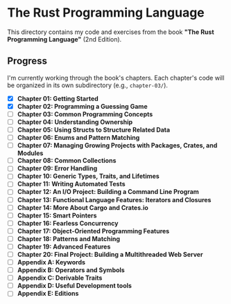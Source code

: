 # The Rust Programming Language

This directory contains my code and exercises from the book **"The Rust
Programming Language"** (2nd Edition).

## Progress

I'm currently working through the book's chapters. Each chapter's code will be
organized in its own subdirectory (e.g., `chapter-03/`).

- [x] **Chapter 01: Getting Started**
- [x] **Chapter 02: Programming a Guessing Game**
- [ ] **Chapter 03: Common Programming Concepts**
- [ ] **Chapter 04: Understanding Ownership**
- [ ] **Chapter 05: Using Structs to Structure Related Data**
- [ ] **Chapter 06: Enums and Pattern Matching**
- [ ] **Chapter 07: Managing Growing Projects with Packages, Crates, and Modules**
- [ ] **Chapter 08: Common Collections**
- [ ] **Chapter 09: Error Handling**
- [ ] **Chapter 10: Generic Types, Traits, and Lifetimes**
- [ ] **Chapter 11: Writing Automated Tests**
- [ ] **Chapter 12: An I/O Project: Building a Command Line Program**
- [ ] **Chapter 13: Functional Language Features: Iterators and Closures**
- [ ] **Chapter 14: More About Cargo and Crates.io**
- [ ] **Chapter 15: Smart Pointers**
- [ ] **Chapter 16: Fearless Concurrency**
- [ ] **Chapter 17: Object-Oriented Programming Features**
- [ ] **Chapter 18: Patterns and Matching**
- [ ] **Chapter 19: Advanced Features**
- [ ] **Chapter 20: Final Project: Building a Multithreaded Web Server**
- [ ] **Appendix A: Keywords**
- [ ] **Appendix B: Operators and Symbols**
- [ ] **Appendix C: Derivable Traits**
- [ ] **Appendix D: Useful Development tools**
- [ ] **Appendix E: Editions**